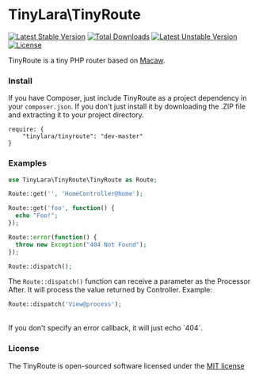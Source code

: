 TinyLara\TinyRoute
=====
[![Latest Stable Version](https://poser.pugx.org/tinylara/tinyroute/v/stable.svg)](https://packagist.org/packages/tinylara/tinyroute) [![Total Downloads](https://poser.pugx.org/tinylara/tinyroute/downloads.svg)](https://packagist.org/packages/tinylara/tinyroute) [![Latest Unstable Version](https://poser.pugx.org/tinylara/tinyroute/v/unstable.svg)](https://packagist.org/packages/tinylara/tinyroute) [![License](https://poser.pugx.org/tinylara/tinyroute/license.svg)](https://packagist.org/packages/tinylara/tinyroute)

TinyRoute is a tiny PHP router based on [Macaw](https://github.com/NoahBuscher/Macaw).

### Install

If you have Composer, just include TinyRoute as a project dependency in your `composer.json`. If you don't just install it by downloading the .ZIP file and extracting it to your project directory.

```
require: {
    "tinylara/tinyroute": "dev-master"
}
```

### Examples

```php
use TinyLara\TinyRoute\TinyRoute as Route;

Route::get('', 'HomeController@home');

Route::get('foo', function() {
  echo "Foo!";
});

Route::error(function() {
  throw new Exception("404 Not Found");
});

Route::dispatch();
```

The `Route::dispatch()` function can receive a parameter as the Processor After. It will process the value returned by Controller. Example:

```php
Route::dispatch('View@process');
```
<br>
If you don't specify an error callback, it will just echo `404`.

### License

The TinyRoute is open-sourced software licensed under the [MIT license](http://opensource.org/licenses/MIT)
